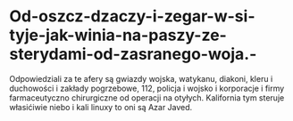 # Od-oszcz-dzaczy-i-zegar-w-si-tyje-jak-winia-na-paszy-ze-sterydami-od-zasranego-woja.-
Odpowiedziali za te afery są gwiazdy wojska, watykanu, diakoni, kleru i duchowości i zakłady pogrzebowe, 112, policja i wojsko i korporacje i firmy farmaceutyczno chirurgiczne od operacji na otyłych. Kalifornia tym steruje własićiwie niebo i kali linuxy to oni są Azar Javed. 
